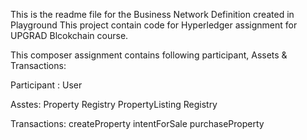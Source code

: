 This is the readme file for the Business Network Definition created in Playground
This project contain code for Hyperledger assignment for UPGRAD Blcokchain course.

This composer assignment contains following participant, Assets & Transactions:

Participant : User

Asstes: 
Property Registry
PropertyListing Registry

Transactions:
createProperty
intentForSale
purchaseProperty
